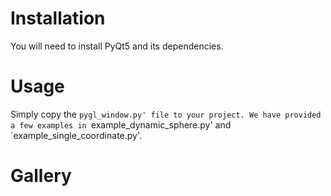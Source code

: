 # Installation
You will need to install PyQt5 and its dependencies.

# Usage
Simply copy the `pygl_window.py' file to your project. We have provided a few examples in `example_dynamic_sphere.py' and `example_single_coordinate.py'.

# Gallery

